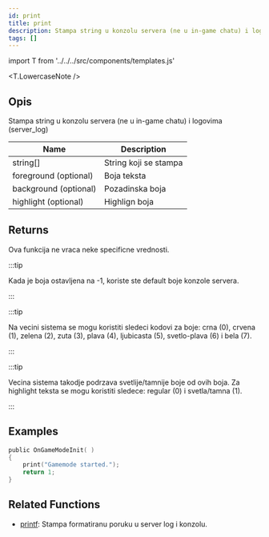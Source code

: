 ```yaml
---
id: print
title: print
description: Stampa string u konzolu servera (ne u in-game chatu) i logovima (server_log.
tags: []
---
```


import T from '../../../src/components/templates.js'

<T.LowercaseNote />

## Opis

Stampa string u konzolu servera (ne u in-game chatu) i logovima (server_log)

| Name                  | Description                   |
| --------------------- | ----------------------------- |
| string[]              | String koji se stampa         |
| foreground (optional) | Boja teksta                   |
| background (optional) | Pozadinska boja               |
| highlight (optional)  | Highlign boja                 |

## Returns

Ova funkcija ne vraca neke specificne vrednosti.

:::tip

Kada je boja ostavljena na -1, koriste ste default boje konzole servera.

:::

:::tip

Na vecini sistema se mogu koristiti sledeci kodovi za boje: crna (0), crvena (1), zelena (2), zuta (3), plava (4), ljubicasta (5), svetlo-plava (6) i bela (7).

:::

:::tip

Vecina sistema takodje podrzava svetlije/tamnije boje od ovih boja. Za highlight teksta se mogu koristiti sledece: regular (0) i svetla/tamna (1).

:::

## Examples

```c
public OnGameModeInit( )
{
    print("Gamemode started.");
    return 1;
}
```

## Related Functions

- [printf](printf.md): Stampa formatiranu poruku u server log i konzolu.

